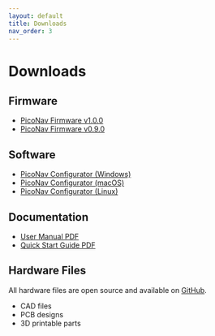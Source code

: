 ```yaml
---
layout: default
title: Downloads
nav_order: 3
---
```


# Downloads

## Firmware

- [PicoNav Firmware v1.0.0](https://github.com/yourusername/piconav/releases/tag/v1.0.0)
- [PicoNav Firmware v0.9.0](https://github.com/yourusername/piconav/releases/tag/v0.9.0)

## Software

- [PicoNav Configurator (Windows)](link)
- [PicoNav Configurator (macOS)](link)
- [PicoNav Configurator (Linux)](link)

## Documentation

- [User Manual PDF](link)
- [Quick Start Guide PDF](link)

## Hardware Files

All hardware files are open source and available on [GitHub](https://github.com/yourusername/piconav).

- CAD files
- PCB designs
- 3D printable parts
